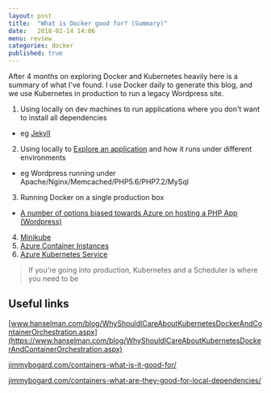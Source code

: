 ```yaml
---
layout: post
title:  "What is Docker good for? (Summary)"
date:   2018-02-14 14:06
menu: review
categories: docker 
published: true 
---
```

After 4 months on exploring Docker and Kubernetes heavily here is a summary of what I've found. I use Docker daily to generate this blog, and we use Kubernetes in production to run a legacy Wordpress site.

1. Using locally on dev machines to run applications where you don't want to install all dependencies
  - eg [Jekyll](/jekyl/2018/01/25/Jekyll-and-Docker.html)
2. Using locally to [Explore an application](/docker/2018/02/01/Wordpress-on-Docker.html) and how it runs under different environments
  - eg Wordpress running under Apache/Nginx/Memcached/PHP5.6/PHP7.2/MySql
3. Running Docker on a single production box
  - [A number of options biased towards Azure on hosting a PHP App (Wordpress)](/wordpress/2018/02/14/Where-to-host-wordpress.html) 
4. [Minikube](/kubernetes/2018/03/12/Kubernetes-Commands.html)
5. [Azure Container Instances](/azure/2018/03/01/Azure-and-Containers.html)
6. [Azure Kubernetes Service](/wordpress/2018/04/19/Wordpress-in-AKS.html)

> If you're going into production, Kubernetes and a Scheduler is where you need to be 

## Useful links

[www.hanselman.com/blog/WhyShouldICareAboutKubernetesDockerAndContainerOrchestration.aspx](https://www.hanselman.com/blog/WhyShouldICareAboutKubernetesDockerAndContainerOrchestration.aspx)

[jimmybogard.com/containers-what-is-it-good-for/](https://jimmybogard.com/containers-what-is-it-good-for/)

[jimmybogard.com/containers-what-are-they-good-for-local-dependencies/](https://jimmybogard.com/containers-what-are-they-good-for-local-dependencies/)
